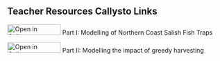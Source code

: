 ## Teacher Resources Callysto Links

<a href="https://hub.callysto.ca/jupyter/hub/user-redirect/git-pull?repo=https%3A%2F%2Fgithub.com%2Flgfunderburk%2FIndigenous-culture-through-math-and-code&branch=main&urlpath=notebooks/Indigenous-culture-through-math-and-code/DIM-part-I.ipynb&depth=1" target="_parent"><img src="https://raw.githubusercontent.com/callysto/curriculum-notebooks/master/open-in-callysto-button.svg?sanitize=true" width="123" height="24" alt="Open in Callysto"></a> Part I: Modelling of Northern Coast Salish Fish Traps 

<a href="https://hub.callysto.ca/jupyter/hub/user-redirect/git-pull?repo=https%3A%2F%2Fgithub.com%2Fcallysto%2FIndigenous-culture-through-math-and-code&branch=main&urlpath=notebooks/Indigenous-culture-through-math-and-code/DIM-part-II.ipynb&depth=1" target="_parent"><img src="https://raw.githubusercontent.com/callysto/curriculum-notebooks/master/open-in-callysto-button.svg?sanitize=true" width="123" height="24" alt="Open in Callysto"></a> Part II: Modelling the impact of greedy harvesting
